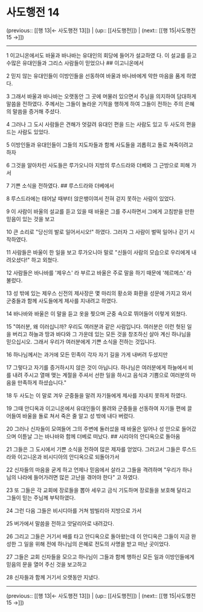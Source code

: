 # 사도행전 14

(previous:: [[행 13|← 사도행전 13]]) | (up:: [[사도행전]]) | (next:: [[행 15|사도행전 15 →]])

***




1 
이고니온에서도 바울과 바나바는 유대인의 회당에 들어가 설교하였 다. 이 설교를 듣고 수많은 유대인들과 그리스 사람들이 믿었으나 ## 이고니온에서 



2 
믿지 않는 유대인들이 이방인들을 선동하여 바울과 바나바에게 악한 마음을 품게 하였다. 



3 
그래서 바울과 바나바는 오랫동안 그 곳에 머물러 있으면서 주님을 의지하여 담대하게 말씀을 전하였다. 주께서는 그들이 놀라운 기적을 행하게 하여 그들이 전하는 주의 은혜의 말씀을 증거해 주셨다. 



4 
그러나 그 도시 사람들은 견해가 엇갈려 유대인 편을 드는 사람도 있고 두 사도의 편을 드는 사람도 있었다. 



5 
이방인들과 유대인들이 그들의 지도자들과 함께 사도들을 괴롭히고 돌로 쳐죽이려고 하자 



6 
그것을 알아차린 사도들은 루가오니아 지방의 루스드라와 더베와 그 근방으로 피해 가서 



7 
기쁜 소식을 전하였다. ## 루스드라와 더베에서 



8 
루스드라에는 태어날 때부터 앉은뱅이여서 전혀 걷지 못하는 사람이 있었다. 



9 
이 사람이 바울의 설교를 듣고 있을 때 바울은 그를 주시하면서 그에게 고침받을 만한 믿음이 있는 것을 보고 



10 
큰 소리로 "당신의 발로 일어서시오!" 하였다. 그러자 그 사람이 벌떡 일어나 걷기 시작하였다. 



11 
사람들은 바울이 한 일을 보고 루가오니아 말로 "신들이 사람의 모습으로 우리에게 내려오셨다!" 하고 외쳤다. 



12 
사람들은 바나바를 '제우스' 라 부르고 바울은 주로 말을 하기 때문에 '헤르메스' 라 불렀다. 



13 
성 밖에 있는 제우스 신전의 제사장은 몇 마리의 황소와 화환을 성문에 가지고 와서 군중들과 함께 사도들에게 제사를 지내려고 하였다. 



14 
바나바와 바울은 이 말을 듣고 옷을 찢으며 군중 속으로 뛰어들어 이렇게 외쳤다. 



15 
"여러분, 왜 이러십니까? 우리도 여러분과 같은 사람입니다. 여러분은 이런 헛된 일을 버리고 하늘과 땅과 바다와 그 가운데 있는 모든 것을 창조하신 살아 계신 하나님을 믿으십시오. 그래서 우리가 여러분에게 기쁜 소식을 전하는 것입니다. 



16 
하나님께서는 과거에 모든 민족이 각자 자기 길을 가게 내버려 두셨지만 



17 
그렇다고 자기를 증거하시지 않은 것이 아닙니다. 하나님은 여러분에게 하늘에서 비를 내려 주시고 열매 맺는 계절을 주셔서 선한 일을 하시고 음식과 기쁨으로 여러분의 마음을 만족하게 하셨습니다." 



18 
두 사도는 이 말로 겨우 군중들을 말려 자기들에게 제사를 지내지 못하게 하였다. 



19 
그때 안디옥과 이고니온에서 유대인들이 몰려와 군중들을 선동하여 자기들 편에 끌어들여 바울을 돌로 쳐서 죽은 줄 알고 성 밖에 내다 버렸다. 



20 
그러나 신자들이 모여들어 그의 주변에 둘러섰을 때 바울은 일어나 성 안으로 들어갔으며 이튿날 그는 바나바와 함께 더베로 떠났다. ## 시리아의 안디옥으로 돌아옴 



21 
그들은 그 도시에서 기쁜 소식을 전하여 많은 제자를 얻었다. 그러고서 그들은 루스드라와 이고니온과 비시디아의 안디옥으로 되돌아가서 



22 
신자들의 마음을 굳게 하고 언제나 믿음에서 살라고 그들을 격려하며 "우리가 하나님의 나라에 들어가려면 많은 고난을 겪어야 한다" 고 하였다. 



23 
또 그들은 각 교회에 장로들을 뽑아 세우고 금식 기도하며 장로들을 보호해 달라고 그들이 믿는 주님께 부탁하였다. 



24 
그런 다음 그들은 비시디아를 거쳐 밤빌리아 지방으로 가서 



25 
버가에서 말씀을 전하고 앗달리아로 내려갔다. 



26 
그리고 그들은 거기서 배를 타고 안디옥으로 돌아왔는데 이 안디옥은 그들이 지금 완성한 그 일을 위해 전에 하나님의 은혜로 전도의 사명을 받고 떠난 곳이었다. 



27 
그들은 교회 신자들을 모으고 하나님이 그들과 함께 행하신 모든 일과 이방인들에게 믿음의 문을 열어 주신 것을 보고하고 



28 
신자들과 함께 거기서 오랫동안 지냈다.

***

(previous:: [[행 13|← 사도행전 13]]) | (up:: [[사도행전]]) | (next:: [[행 15|사도행전 15 →]])
